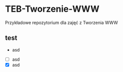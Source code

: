 # TEB-Tworzenie-WWW
Przykładowe repozytorium dla zajęć z Tworzenia WWW

 ## test
 
  - asd
  - [ ] asd 
  - [x] asd
